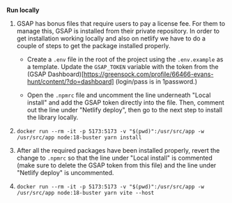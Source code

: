 **Run locally**

1. GSAP has bonus files that require users to pay a license fee. For them to manage this, GSAP is installed from their private repository. In order to get installation working locally and also on netlify we have to do a couple of steps to get the package installed properly.

   - Create a `.env` file in the root of the project using the `.env.example` as a template. Update the `GSAP_TOKEN` variable with the token from the (GSAP Dashboard)[https://greensock.com/profile/66466-evans-hunt/content/?do=dashboard] (login/pass is in 1password.)

   - Open the `.npmrc` file and uncomment the line underneath "Local install" and add the GSAP token directly into the file. Then, comment out the line under "Netlify deploy", then go to the next step to install the library locally.

2. `docker run --rm -it -p 5173:5173 -v "$(pwd)":/usr/src/app -w /usr/src/app node:18-buster yarn install`

3. After all the required packages have been installed properly, revert the change to `.npmrc` so that the line under "Local install" is commented (make sure to delete the GSAP token from this file) and the line under "Netlify deploy" is uncommented.

4. `docker run --rm -it -p 5173:5173 -v "$(pwd)":/usr/src/app -w /usr/src/app node:18-buster yarn vite --host`
